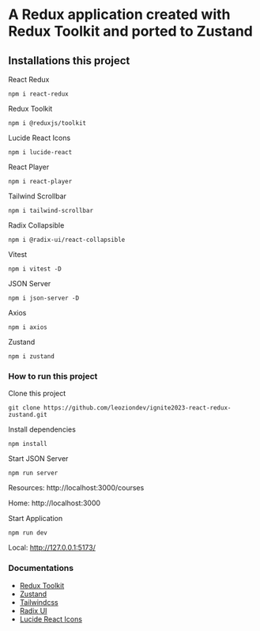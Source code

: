 # A Redux application created with Redux Toolkit and ported to Zustand

## Installations this project

React Redux
```
npm i react-redux
```

Redux Toolkit
```
npm i @reduxjs/toolkit
```

Lucide React Icons
```
npm i lucide-react
```

React Player
```
npm i react-player
```

Tailwind Scrollbar
```
npm i tailwind-scrollbar
```

Radix Collapsible
```
npm i @radix-ui/react-collapsible
```

Vitest
```
npm i vitest -D
```

JSON Server
```
npm i json-server -D
```

Axios 
```
npm i axios
```

Zustand
```
npm i zustand
```

### How to run this project
Clone this project
```
git clone https://github.com/leoziondev/ignite2023-react-redux-zustand.git
```

Install dependencies
```
npm install
```
Start JSON Server
```
npm run server
```
Resources: 
http://localhost:3000/courses

Home: 
http://localhost:3000

Start Application
```
npm run dev
```
Local:   http://127.0.0.1:5173/

### Documentations

- [Redux Toolkit](https://redux-toolkit.js.org/introduction/getting-started)
- [Zustand](https://docs.pmnd.rs/zustand/getting-started/introduction)
- [Tailwindcss](https://tailwindcss.com/docs)
- [Radix UI](https://www.radix-ui.com/docs)
- [Lucide React Icons](https://lucide.dev/)